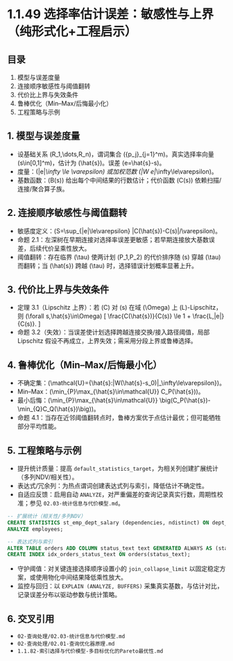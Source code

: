 # 1.1.49 选择率估计误差：敏感性与上界（纯形式化+工程启示）

## 目录

1. 模型与误差度量
2. 连接顺序敏感性与阈值翻转
3. 代价比上界与失效条件
4. 鲁棒优化（Min–Max/后悔最小化）
5. 工程策略与示例

## 1. 模型与误差度量

- 设基础关系 \(R_1,\dots,R_n\)，谓词集合 \(\{p_j\}_{j=1}^m\)。真实选择率向量 \(s\in[0,1]^m\)，估计为 \(\hat{s}\)。误差 \(e=\hat{s}-s\)。
- 度量：\(\|e\|_\infty \le \varepsilon\) 或加权范数 \(\|W e\|_\infty\le\varepsilon\)。
- 基数函数：\(B(s)\) 给出每个中间结果的行数估计；代价函数 \(C(s)\) 依赖扫描/连接/聚合算子族。

## 2. 连接顺序敏感性与阈值翻转

- 敏感度定义：\(S=\sup_{\|e\|\le\varepsilon} |C(\hat{s})-C(s)|/\varepsilon\)。
- 命题 2.1：左深树在早期连接对选择率误差更敏感；若早期连接放大基数误差，后续代价呈乘性放大。
- 阈值翻转：存在临界 \(\tau\) 使两计划 \(P_1,P_2\) 的代价排序随 \(s\) 穿越 \(\tau\) 而翻转；当 \(\hat{s}\) 跨越 \(\tau\) 时，选择错误计划概率显著上升。

## 3. 代价比上界与失效条件

- 定理 3.1（Lipschitz 上界）：若 \(C\) 对 \(s\) 在域 \(\Omega\) 上 \(L\)-Lipschitz，则 \(\forall s,\hat{s}\in\Omega\)
\[ \frac{C(\hat{s})}{C(s)} \le 1 + \frac{L\,\|e\|}{C(s)}. \]
- 命题 3.2（失效）：当误差使计划选择跨越连接交换/接入路径阈值，局部 Lipschitz 假设不再成立，上界失效；需采用分段上界或鲁棒选择。

## 4. 鲁棒优化（Min–Max/后悔最小化）

- 不确定集：\(\mathcal{U}=\{\hat{s}:\|W(\hat{s}-s_0)\|_\infty\le\varepsilon\}\)。
- Min–Max：\(\min_{P}\max_{\hat{s}\in\mathcal{U}} C_P(\hat{s})\)。
- 最小后悔：\(\min_{P}\max_{\hat{s}\in\mathcal{U}} \big(C_P(\hat{s})-\min_{Q}C_Q(\hat{s})\big)\)。
- 命题 4.1：当存在近邻阈值翻转点时，鲁棒方案优于点估计最优；但可能牺牲部分平均性能。

## 5. 工程策略与示例

- 提升统计质量：提高 `default_statistics_target`，为相关列创建扩展统计（多列NDV/相关性）。
- 表达式/冗余列：为热点谓词创建表达式列与索引，降低估计不确定性。
- 自适应反馈：启用自动 `ANALYZE`，对严重偏差的查询记录真实行数，周期性校准；参见 `02.03-统计信息与代价模型.md`。

```sql
-- 扩展统计（相关性/多列NDV）
CREATE STATISTICS st_emp_dept_salary (dependencies, ndistinct) ON dept_id, salary FROM employees;
ANALYZE employees;

-- 表达式列与索引
ALTER TABLE orders ADD COLUMN status_text text GENERATED ALWAYS AS (status::text) STORED;
CREATE INDEX idx_orders_status_text ON orders(status_text);
```

- 守护阈值：对关键连接选择顺序设置小的 `join_collapse_limit` 以固定稳定方案，或使用物化中间结果降低乘性放大。
- 监控与回归：以 `EXPLAIN (ANALYZE, BUFFERS)` 采集真实基数，与估计对比，记录误差分布以驱动参数与统计策略。

## 6. 交叉引用

- `02-查询处理/02.03-统计信息与代价模型.md`
- `02-查询处理/02.01-查询优化器原理.md`
- `1.1.82-索引选择与代价模型-多目标优化的Pareto最优性.md`

